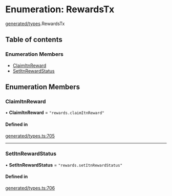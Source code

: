 # Enumeration: RewardsTx

[generated/types](../wiki/generated.types).RewardsTx

## Table of contents

### Enumeration Members

- [ClaimItnReward](../wiki/generated.types.RewardsTx#claimitnreward)
- [SetItnRewardStatus](../wiki/generated.types.RewardsTx#setitnrewardstatus)

## Enumeration Members

### ClaimItnReward

• **ClaimItnReward** = ``"rewards.claimItnReward"``

#### Defined in

[generated/types.ts:705](https://github.com/PolymeshAssociation/polymesh-sdk/blob/95e180d2/src/generated/types.ts#L705)

___

### SetItnRewardStatus

• **SetItnRewardStatus** = ``"rewards.setItnRewardStatus"``

#### Defined in

[generated/types.ts:706](https://github.com/PolymeshAssociation/polymesh-sdk/blob/95e180d2/src/generated/types.ts#L706)
